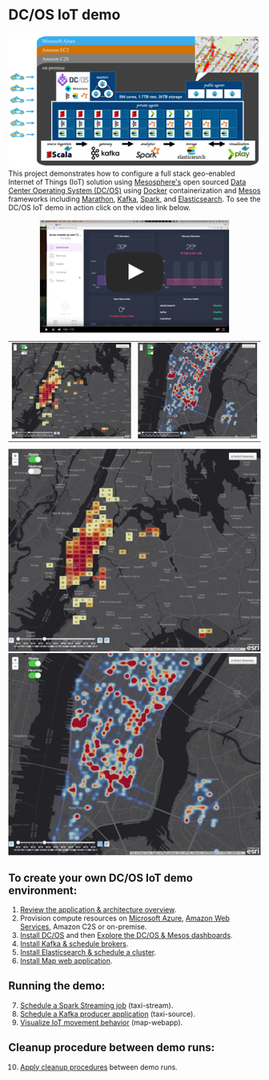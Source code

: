 # DC/OS IoT demo
<img src="docs/0-overview/architecture.jpg"/>
This project demonstrates how to configure a full stack geo-enabled Internet of Things (IoT) solution using <a href="https://mesosphere.com/">Mesosphere's</a> open sourced <a href="https://dcos.io/">Data Center Operating System (DC/OS)</a> using <a href="https://www.docker.com/">Docker</a> containerization and <a href="http://mesos.apache.org/">Mesos</a> frameworks including <a href="https://mesosphere.github.io/marathon/">Marathon</a>, <a href="http://kafka.apache.org/">Kafka</a>, <a href="http://spark.apache.org/">Spark</a>, and <a href="http://elasticsearch.mesosframeworks.com/">Elasticsearch</a>.  To see the DC/OS IoT demo in action click on the video link below.<br><br>
<center><a href="https://youtu.be/tOPmPIHuV-o"><img src="docs/0-overview//dcos-iot-demo-screenshot.jpg" height="75%" width="75%" ></a></center>

<table><tr><td width="50%"><img src="docs/9-visual/02.gif"></td><td width="50%"><img src="docs/9-visual/03.gif"></td></tr></table>

<img src="docs/9-visual/02.gif"><br>
<img src="docs/9-visual/03.gif"><br>

## To create your own DC/OS IoT demo environment:
1. <a href="docs/0-overview/README.md">Review the application & architecture overview</a>.<br>
2. Provision compute resources on <a href="docs/1-azure/README.md">Microsoft Azure</a>, <a href="docs/1-amazon/README.md">Amazon Web Services</a>, Amazon C2S or on-premise.<br>
3. <a href="docs/2-install/README.md">Install DC/OS</a> and then <a href="docs/3-explore/README.md">Explore the DC/OS & Mesos dashboards</a>.<br>
4. <a href="docs/4-kafka/README.md">Install Kafka & schedule brokers</a>.<br>
5. <a href="docs/5-elasticsearch/README.md">Install Elasticsearch & schedule a cluster</a>.<br>
6. <a href="docs/6-webapp/README.md">Install Map web application</a>.<br>

## Running the demo:
7. <a href="docs/7-stream/README.md">Schedule a Spark Streaming job</a> (taxi-stream).<br>
8. <a href="docs/8-source/README.md">Schedule a Kafka producer application</a> (taxi-source).<br>
9. <a href="docs/9-visual/README.md">Visualize IoT movement behavior</a> (map-webapp).<br>

## Cleanup procedure between demo runs:
10. <a href="docs/cleanup-demo.md">Apply cleanup procedures</a> between demo runs.
